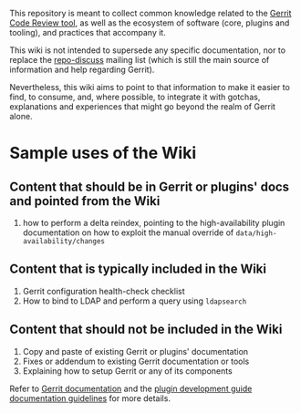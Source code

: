 
This repository is meant to collect common knowledge related to the [Gerrit Code
Review tool](https://www.gerritcodereview.com/), as well as the ecosystem of
software (core, plugins and tooling), and practices that accompany it.

This wiki is not intended to supersede any specific documentation, nor to
replace the [repo-discuss](https://groups.google.com/g/repo-discuss) mailing
list (which is still the main source of information and help regarding Gerrit).

Nevertheless, this wiki aims to point to that information to make it
easier to find, to consume, and, where possible, to integrate it with
gotchas, explanations and experiences that might go beyond the realm of Gerrit
alone.

# Sample uses of the Wiki

## Content that should be in Gerrit or plugins' docs and pointed from the Wiki

1. how to perform a delta reindex, pointing to the high-availability plugin
   documentation on how to exploit the manual override of `data/high-availability/changes`

## Content that is typically included in the Wiki

1. Gerrit configuration health-check checklist
2. How to bind to LDAP and perform a query using `ldapsearch`

## Content that should not be included in the Wiki

1. Copy and paste of existing Gerrit or plugins' documentation
2. Fixes or addendum to existing Gerrit documentation or tools
3. Explaining how to setup Gerrit or any of its components

Refer to [Gerrit documentation](https://gerrit-documentation.storage.googleapis.com/Documentation/3.3.1/index.html)
and the [plugin development guide documentation guidelines](https://gerrit-documentation.storage.googleapis.com/Documentation/3.3.1/dev-plugins.html)
for more details.
